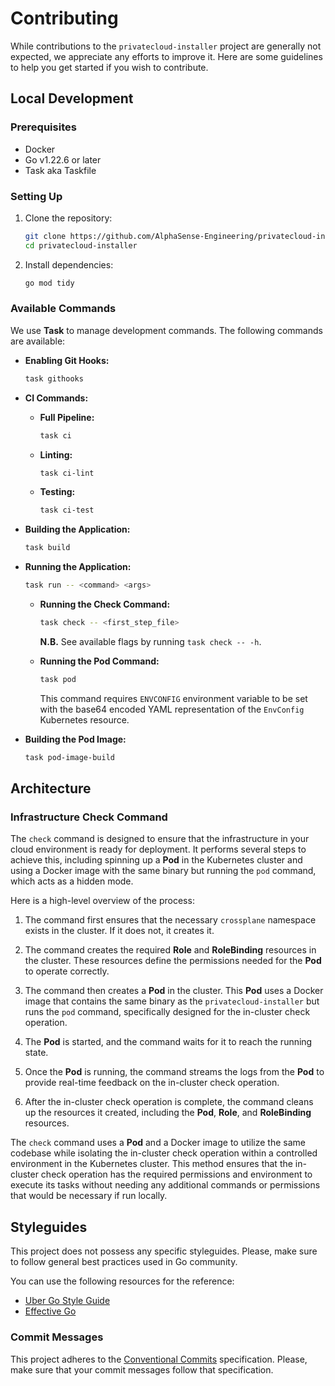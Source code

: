 # Contributing

While contributions to the `privatecloud-installer` project are generally not expected, we appreciate any efforts to improve it. Here are some guidelines to
help you get started if you wish to contribute.

## Local Development

### Prerequisites

- Docker
- Go v1.22.6 or later
- Task aka Taskfile

### Setting Up

1. Clone the repository:

    ```bash
    git clone https://github.com/AlphaSense-Engineering/privatecloud-installer.git
    cd privatecloud-installer
    ```

2. Install dependencies:

    ```bash
    go mod tidy
    ```

### Available Commands

We use **Task** to manage development commands. The following commands are available:

- **Enabling Git Hooks:**

  ```bash
  task githooks
  ```

- **CI Commands:**
  - **Full Pipeline:**
  
    ```bash
    task ci
    ```

  - **Linting:**
  
    ```bash
    task ci-lint
    ```

  - **Testing:**
  
    ```bash
    task ci-test
    ```

- **Building the Application:**

  ```bash
  task build
  ```

- **Running the Application:**
  
  ```bash
  task run -- <command> <args>
  ```

  - **Running the Check Command:**
  
    ```bash
    task check -- <first_step_file>
    ```

    **N.B.** See available flags by running `task check -- -h`.

  - **Running the Pod Command:**
  
    ```bash
    task pod
    ```

    This command requires `ENVCONFIG` environment variable to be set with the base64 encoded YAML representation of the `EnvConfig` Kubernetes resource.

- **Building the Pod Image:**
  
  ```bash
  task pod-image-build
  ```

## Architecture

### Infrastructure Check Command

The `check` command is designed to ensure that the infrastructure in your cloud environment is ready for deployment. It performs several steps to achieve this,
including spinning up a **Pod** in the Kubernetes cluster and using a Docker image with the same binary but running the `pod` command, which acts as a hidden
mode.

Here is a high-level overview of the process:

1. The command first ensures that the necessary `crossplane` namespace exists in the cluster. If it does not, it creates it.

2. The command creates the required **Role** and **RoleBinding** resources in the cluster. These resources define the permissions needed for the **Pod** to
operate correctly.

3. The command then creates a **Pod** in the cluster. This **Pod** uses a Docker image that contains the same binary as the `privatecloud-installer` but runs
the `pod` command, specifically designed for the in-cluster check operation.

4. The **Pod** is started, and the command waits for it to reach the running state.

5. Once the **Pod** is running, the command streams the logs from the **Pod** to provide real-time feedback on the in-cluster check operation.

6. After the in-cluster check operation is complete, the command cleans up the resources it created, including the **Pod**, **Role**, and **RoleBinding**
resources.

The `check` command uses a **Pod** and a Docker image to utilize the same codebase while isolating the in-cluster check operation within a controlled
environment in the Kubernetes cluster. This method ensures that the in-cluster check operation has the required permissions and environment to execute
its tasks without needing any additional commands or permissions that would be necessary if run locally.

## Styleguides

This project does not possess any specific styleguides. Please, make sure to follow general best practices used in Go community.

You can use the following resources for the reference:

- [Uber Go Style Guide](https://github.com/uber-go/guide/blob/master/style.md)
- [Effective Go](https://go.dev/doc/effective_go)

### Commit Messages

This project adheres to the [Conventional Commits](https://conventionalcommits.org/en/v1.0.0/) specification. Please, make sure that your commit messages
follow that specification.
